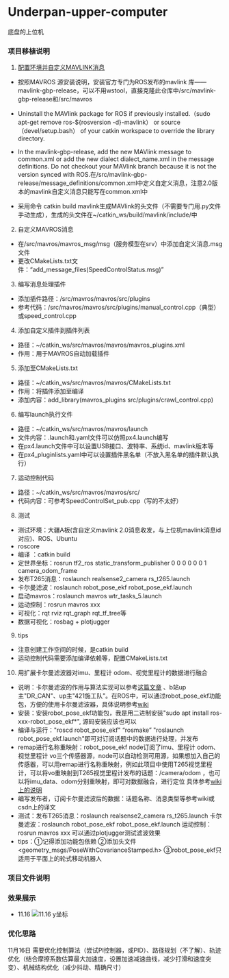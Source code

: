 # Underpan-upper-computer
底盘的上位机
### 项目移植说明
1. [配置环境并自定义MAVLINK消息](https://mavlink.io/zh/getting_started/ros.html)
  - 按照MAVROS 源安装说明，安装官方专门为ROS发布的mavlink 库——mavlink-gbp-release，可以不用wstool，直接克隆此仓库中/src/mavlink-gbp-release和/src/mavros

  - Uninstall the MAVlink package for ROS if previously installed.（sudo apt-get remove ros-${rosversion -d}-mavlink）
    or source （devel/setup.bash） of your catkin workspace to override the library directory.

  - In the mavlink-gbp-release, add the new MAVlink message to common.xml or add the new dialect dialect_name.xml in the message definitions. Do not checkout your MAVlink branch because it is not the version synced with ROS.在/src/mavlink-gbp-release/message_definitions/common.xml中定义自定义消息，注意2.0版本的mavlink自定义消息只能写在common.xml中

  - 采用命令 catkin build mavlink生成MAVlink的头文件（不需要专门用.py文件手动生成），生成的头文件在~/catkin_ws/build/mavlink/include/中
  
2. 自定义MAVROS消息
  - 在/src/mavros/mavros_msg/msg（服务模型在srv）中添加自定义消息.msg文件
  - 更改CMakeLists.txt文件：“add_message_files(SpeedControlStatus.msg)”
 
3. 编写消息处理插件
  - 添加插件路径：/src/mavros/mavros/src/plugins
  - 参考代码：/src/mavros/mavros/src/plugins/manual_control.cpp（典型）
  或speed_control.cpp
4. 添加自定义插件到插件列表
  - 路径：~/catkin_ws/src/mavros/mavros/mavros_plugins.xml
  - 作用：用于MAVROS自动加载插件
5. 添加至CMakeLists.txt
  - 路径：~/catkin_ws/src/mavros/mavros/CMakeLists.txt
  - 作用：将插件添加至编译
  - 添加内容：add_library(mavros_plugins src/plugins/crawl_control.cpp)
 6. 编写launch执行文件
  - 路径：~/catkin_ws/src/mavros/mavros/launch
  - 文件内容：.launch和.yaml文件可以仿照px4.launch编写
  - 在px4.launch文件中可以设置USB接口、波特率、系统id、mavlink版本等
  - 在px4_pluginlists.yaml中可以设置插件黑名单（不放入黑名单的插件默认执行）
 7. 运动控制代码
  - 路径：~/catkin_ws/src/mavros/mavros/src/
  - 代码内容：可参考SpeedControlSet_pub.cpp（写的不太好）
 8. 测试
  - 测试环境：大疆A板(含自定义mavlink 2.0消息收发，与上位机mavlink消息id对应)、ROS、Ubuntu
  - roscore
  - 编译 ：catkin build
  - 定世界坐标：rosrun tf2_ros static_transform_publisher 0 0 0 0 0 0 1 camera_odom_frame 
  - 发布T265消息：roslaunch realsense2_camera rs_t265.launch 
  - 卡尔曼滤波：roslaunch robot_pose_ekf robot_pose_ekf.launch
  - 启动mavros：roslaunch mavros wtr_tasks_5.launch 
  - 运动控制：rosrun mavros xxx
  - 可视化：rqt rviz rqt_graph rqt_tf_tree等
  - 数据可视化：rosbag + plotjugger
 9. tips
  - 注意创建工作空间的时候，是catkin build
  - 运动控制代码需要添加编译依赖等，配置CMakeLists.txt
10. 用扩展卡尔曼滤波器对imu、里程计 odom、视觉里程计的数据进行融合
  - 说明：卡尔曼滤波的作用与算法实现可以参考[这篇文章](http://www.bzarg.com/p/how-a-kalman-filter-works-in-pictures) 、b站up主"DR_CAN"、up主"421施工队"。在ROS中，可以通过robot_pose_ekf功能包，方便的使用卡尔曼滤波器，具体说明参考[wiki](http://wiki.ros.org/robot_pose_ekf)
  - 安装：安装robot_pose_ekf功能包，我是用二进制安装"sudo apt install ros-xxx-robot_pose_ekf*", 源码安装应该也可以
  - 编译与运行："roscd robot_pose_ekf" “rosmake” "roslaunch robot_pose_ekf.launch"即可对订阅话题中的数据进行处理，并发布
  - remap进行名称重映射：robot_pose_ekf node订阅了imu、里程计 odom、视觉里程计 vo三个传感器源，node可以自动检测可用源，如果想加入自己的传感器，可以用remap进行名称重映射，例如此项目中使用T265视觉里程计，可以将vo重映射到T265视觉里程计发布的话题：/camera/odom ，也可以将imu_data、odom分别重映射，即可对数据融合，进行定位  具体参考[wiki上的说明](http://wiki.ros.org/robot_pose_ekf/Tutorials/AddingGpsSensor)
  - 编写发布者，订阅卡尔曼滤波后的数据：话题名称、消息类型等参考wiki或csdn上的译文
  - 测试：发布T265消息：roslaunch realsense2_camera rs_t265.launch
  卡尔曼滤波：roslaunch robot_pose_ekf robot_pose_ekf.launch 运动控制：rosrun mavros xxx 可以通过plotjugger测试滤波效果
  - tips：①记得添加功能包依赖 ②添加头文件 <geometry_msgs/PoseWithCovarianceStamped.h> ③robot_pose_ekf只适用于平面上的轮式移动机器人
  
### 项目文件说明
### 效果展示
  - 11.16
   ![11.16 y坐标](https://github.com/szf01/Underpan-upper-computer/raw/master/img_storage/df4808fcfc458988658241c942bb094.jpg)
### 优化思路
  11月16日 需要优化控制算法（尝试PI控制器，或PID）、路径规划（不了解）、轨迹优化（结合摩擦系数估算最大加速度，设置加速减速曲线，减少打滑和速度突变）、机械结构优化（减少抖动、精确尺寸）
  
  

